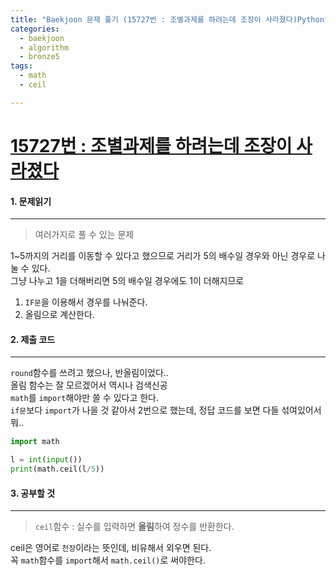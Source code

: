 ```yaml
---
title: "Baekjoon 문제 풀기 (15727번 : 조별과제를 하려는데 조장이 사라졌다)Python"
categories:
  - baekjoon
  - algorithm
  - bronze5
tags:
  - math
  - ceil

---
```



# [15727번 : 조별과제를 하려는데 조장이 사라졌다](https://www.acmicpc.net/problem/15727)

#### 1. 문제읽기
---

> 여러가지로 풀 수 있는 문제  

1~5까지의 거리를 이동할 수 있다고 했으므로 거리가 5의 배수일 경우와 아닌 경우로 나눌 수 있다.   
그냥 나누고 1을 더해버리면 5의 배수일 경우에도 1이 더해지므로  
1. `IF문`을 이용해서 경우를 나눠준다.
2. 올림으로 계산한다.

#### 2. 제출 코드 
---

`round`함수를 쓰려고 했으나, 반올림이었다..  
올림 함수는 잘 모르겠어서 역시나 검색신공  
`math`를 `import`해야만 쓸 수 있다고 한다.  
`if문`보다 `import`가 나을 것 같아서 2번으로 했는데, 정답 코드를 보면 다들 섞여있어서 뭐..  


```python
import math

l = int(input())
print(math.ceil(l/5))
```



#### 3. 공부할 것
---

> `ceil`함수 : 실수를 입력하면 **올림**하여 정수를 반환한다.  

ceil은 영어로 `천장`이라는 뜻인데, 비유해서 외우면 된다.  
꼭 `math`함수를 `import`해서 `math.ceil()`로 써야한다.  

